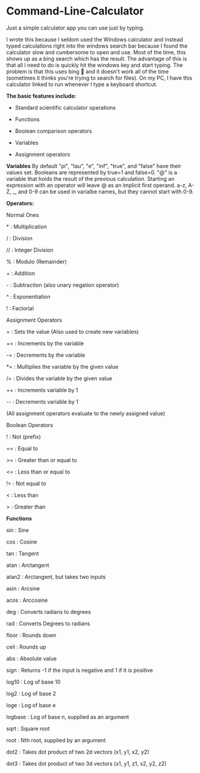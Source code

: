 # Command-Line-Calculator
Just a simple calculator app you can use just by typing.

I wrote this because I seldom used the Windows calculator and instead typed calculations right into the windows search bar because I found the calculator slow and cumbersome to open and use. Most of the time, this shows up as a bing search which has the result. The advantage of this is that all I need to do is quickly hit the windows key and start typing. The problem is that this uses bing 🤮 and it doesn't work all of the time (sometimes it thinks you're trying to search for files). On my PC, I have this calculator linked to run whenever I type a keyboard shortcut.


**The basic features include:**

* Standard scientific calculator operations 

* Functions

* Boolean comparison operators

* Variables

* Assignment operators


**Variables**
By default "pi", "tau", "e", "inf", "true", and "false" have their values set.
Booleans are represented by true=1 and false=0.
"@" is a variable that holds the result of the previous calculation.
Starting an expression with an operator will leave @ as an implicit first operand.
a-z, A-Z, _, and 0-9 can be used in varialbe names, but they cannot start with 0-9.

**Operators:**

Normal Ones

\*  : Multiplication

/  : Division

// : Integer Division

%  : Modulo (Remainder)

\+  : Addition

\-  : Subtraction (also unary negation operator)

^  : Exponentiation

! : Factorial

Assignment Operators

=  : Sets the value (Also used to create new variables)

+= : Increments by the variable

-= : Decrements by the variable

*= : Multiplies the variable by the given value

/= : Divides the variable by the given value

++ : Increments variable by 1

-- : Decrements variable by 1

(All assignment operators evaluate to the newly assigned value)

Boolean Operators

! : Not (prefix)

== : Equal to

\>= : Greater than or equal to

<= : Less than or equal to

!= : Not equal to

<  : Less than

\>  : Greater than


**Functions**

sin   : Sine

cos   : Cosine

tan   : Tangent

atan  : Arctangent

atan2 : Arctangent, but takes two inputs

asin  : Arcsine

acos  : Arccosine

deg   : Converts radians to degrees

rad   : Converts Degrees to radians

floor : Rounds down

ceil  : Rounds up

abs   : Absolute value

sign  : Returns -1 if the input is negative and 1 if it is positive

log10 : Log of base 10 

log2  : Log of base 2 

loge  : Log of base e

logbase : Log of base n, supplied as an argument 

sqrt : Square root

root : Nth root, supplied by an argument 

dot2 : Takes dot product of two 2d vectors (x1, y1, x2, y2)

dot3 : Takes dot product of two 3d vectors (x1, y1, z1, x2, y2, z2)
